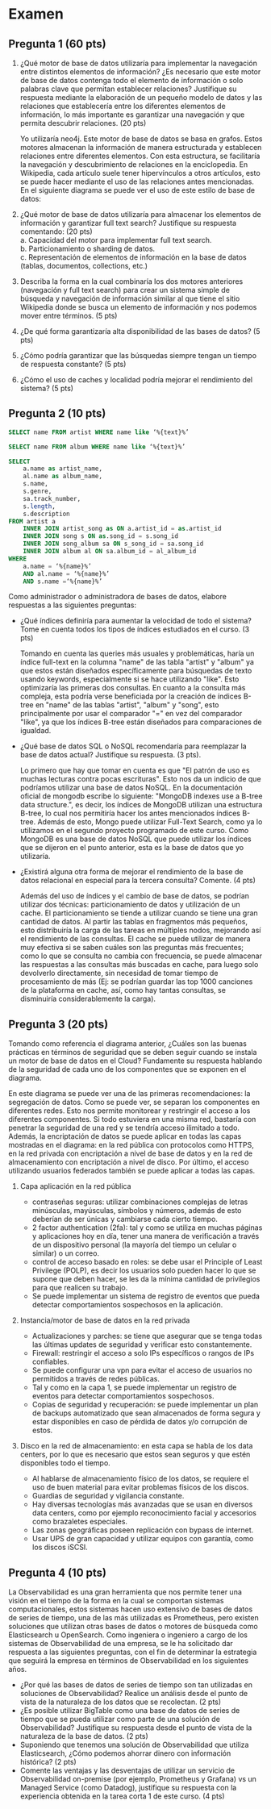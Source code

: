 # Examen

## Pregunta 1 (60 pts)

1. ¿Qué motor de base de datos utilizaría para implementar la navegación entre distintos elementos de información? ¿Es necesario que este motor de base de datos contenga todo el elemento de información o solo palabras clave que permitan establecer relaciones? Justifique su respuesta mediante la elaboración de un pequeño modelo de datos y las relaciones que establecería entre los diferentes elementos de información, lo más importante es garantizar una navegación y que permita descubrir relaciones. (20 pts)

   Yo utilizaría neo4j. Este motor de base de datos se basa en grafos. Estos motores almacenan la información de manera estructurada y establecen relaciones entre diferentes elementos. Con esta estructura, se facilitaría la navegación y descubrimiento de relaciones en la enciclopedia. En Wikipedia, cada artículo suele tener hipervínculos a otros artículos, esto se puede hacer mediante el uso de las relaciones antes mencionadas. En el siguiente diagrama se puede ver el uso de este estilo de base de datos:

2. ¿Qué motor de base de datos utilizaría para almacenar los elementos de información y garantizar full text search? Justifique su respuesta comentando: (20 pts)  
   a. Capacidad del motor para implementar full text search.  
   b. Particionamiento o sharding de datos.  
   c. Representación de elementos de información en la base de datos (tablas, documentos, collections, etc.)

3. Describa la forma en la cual combinaría los dos motores anteriores (navegación y full text search) para crear un sistema simple de búsqueda y navegación de información similar al que tiene el sitio Wikipedia donde se busca un elemento de información y nos podemos mover entre términos. (5 pts)

4. ¿De qué forma garantizaría alta disponibilidad de las bases de datos? (5 pts)

5. ¿Cómo podría garantizar que las búsquedas siempre tengan un tiempo de respuesta constante? (5 pts)

6. ¿Cómo el uso de caches y localidad podría mejorar el rendimiento del sistema? (5 pts)

## Pregunta 2 (10 pts)

```SQL
SELECT name FROM artist WHERE name like ‘%{text}%’

SELECT name FROM album WHERE name like ‘%{text}%’

SELECT
    a.name as artist_name,
    al.name as album_name,
    s.name,
    s.genre,
    sa.track_number,
    s.length,
    s.description
FROM artist a
    INNER JOIN artist_song as ON a.artist_id = as.artist_id
    INNER JOIN song s ON as.song_id = s.song_id
    INNER JOIN song_album sa ON s_song_id = sa.song_id
    INNER JOIN album al ON sa.album_id = al_album_id
WHERE
    a.name = ‘%{name}%’
    AND al.name = ‘%{name}%’
    AND s.name =‘%{name}%’

```

Como administrador o administradora de bases de datos, elabore respuestas a las siguientes preguntas:

- ¿Qué índices definiría para aumentar la velocidad de todo el sistema? Tome en cuenta todos los tipos de índices estudiados en el curso. (3 pts)

  Tomando en cuenta las queries más usuales y problemáticas, haría un índice full-text en la columna "name" de las tabla "artist" y "album" ya que estos están diseñados específicamente para búsquedas de texto usando keywords, especialmente si se hace utilizando "like". Esto optimizaría las primeras dos consultas. En cuanto a la consulta más compleja, esta podría verse beneficiada por la creación de índices B-tree en "name" de las tablas "artist", "album" y "song", esto principalmente por usar el comparador "=" en vez del comparador "like", ya que los índices B-tree están diseñados para comparaciones de igualdad.

- ¿Qué base de datos SQL o NoSQL recomendaría para reemplazar la base de datos actual? Justifique su respuesta. (3 pts).

  Lo primero que hay que tomar en cuenta es que "El patrón de uso es muchas lecturas contra pocas escrituras". Esto nos da un indicio de que podríamos utilizar una base de datos NoSQL. En la documentación oficial de mongodb escribe lo siguiente: "MongoDB indexes use a B-tree data structure.", es decir, los índices de MongoDB utilizan una estructura B-tree, lo cual nos permitiría hacer los antes mencionados índices B-tree. Además de esto, Mongo puede utilizar Full-Text Search, como ya lo utilizamos en el segundo proyecto programado de este curso. Como MongoDB es una base de datos NoSQL que puede utilizar los índices que se dijeron en el punto anterior, esta es la base de datos que yo utilizaría.

- ¿Existirá alguna otra forma de mejorar el rendimiento de la base de datos relacional en especial para la tercera consulta? Comente. (4 pts)

  Además del uso de índices y el cambio de base de datos, se podrían utilizar dos técnicas: particionamiento de datos y utilización de un cache. El particionamiento se tiende a utilizar cuando se tiene una gran cantidad de datos. Al partir las tablas en fragmentos más pequeños, esto distribuiría la carga de las tareas en múltiples nodos, mejorando así el rendimiento de las consultas. El cache se puede utilizar de manera muy efectiva si se saben cuáles son las preguntas más frecuentes; como lo que se consulta no cambia con frecuencia, se puede almacenar las respuestas a las consultas más buscadas en cache, para luego solo devolverlo directamente, sin necesidad de tomar tiempo de procesamiento de más (Ej: se podrían guardar las top 1000 canciones de la plataforma en cache, así, como hay tantas consultas, se disminuiría considerablemente la carga).

## Pregunta 3 (20 pts)

Tomando como referencia el diagrama anterior, ¿Cuáles son las buenas prácticas en términos de seguridad que se deben seguir cuando se instala un motor de base de datos en el Cloud? Fundamente su respuesta hablando de la seguridad de cada uno de los componentes que se exponen en el diagrama.

En este diagrama se puede ver una de las primeras recomendaciones: la segregación de datos. Como se puede ver, se separan los componentes en diferentes redes. Esto nos permite monitorear y restringir el acceso a los diferentes componentes. Si todo estuviera en una misma red, bastaría con penetrar la seguridad de una red y se tendría acceso ilimitado a todo. Además, la encriptación de datos se puede aplicar en todas las capas mostradas en el diagrama: en la red pública con protocolos como HTTPS, en la red privada con encriptación a nivel de base de datos y en la red de almacenamiento con encriptación a nivel de disco. Por último, el acceso utilizando usuarios federados también se puede aplicar a todas las capas.

1. Capa aplicación en la red pública

   - contraseñas seguras: utilizar combinaciones complejas de letras minúsculas, mayúsculas, símbolos y números, además de esto deberían de ser únicas y cambiarse cada cierto tiempo.
   - 2 factor authentication (2fa): tal y como se utiliza en muchas páginas y aplicaciones hoy en día, tener una manera de verificación a través de un dispositivo personal (la mayoría del tiempo un celular o similar) o un correo.
   - control de acceso basado en roles: se debe usar el Principle of Least Privilege (POLP), es decir los usuarios solo pueden hacer lo que se supone que deben hacer, se les da la mínima cantidad de privilegios para que realicen su trabajo.
   - Se puede implementar un sistema de registro de eventos que pueda detectar comportamientos sospechosos en la aplicación.

2. Instancia/motor de base de datos en la red privada

   - Actualizaciones y parches: se tiene que asegurar que se tenga todas las últimas updates de seguridad y verificar esto constantemente.
   - Firewall: restringir el acceso a solo IPs específicos o rangos de IPs confiables.
   - Se puede configurar una vpn para evitar el acceso de usuarios no permitidos a través de redes públicas.
   - Tal y como en la capa 1, se puede implementar un registro de eventos para detectar comportamientos sospechosos.
   - Copias de seguridad y recuperación: se puede implementar un plan de backups automatizado que sean almacenados de forma segura y estar disponibles en caso de pérdida de datos y/o corrupción de estos.

3. Disco en la red de almacenamiento: en esta capa se habla de los data centers, por lo que es necesario que estos sean seguros y que estén disponibles todo el tiempo.

   - Al hablarse de almacenamiento físico de los datos, se requiere el uso de buen material para evitar problemas físicos de los discos.
   - Guardias de seguridad y vigilancia constante.
   - Hay diversas tecnologías más avanzadas que se usan en diversos data centers, como por ejemplo reconocimiento facial y accesorios como brazaletes especiales.
   - Las zonas geográficas poseen replicación con bypass de internet.
   - Usar UPS de gran capacidad y utilizar equipos con garantía, como los discos iSCSI.

## Pregunta 4 (10 pts)

La Observabilidad es una gran herramienta que nos permite tener una visión en el tiempo de la forma en la cual se comportan sistemas computacionales, estos sistemas hacen uso extensivo de bases de datos de series de tiempo, una de las más utilizadas es Prometheus, pero existen soluciones que utilizan otras bases de datos o motores de búsqueda como Elasticsearch u OpenSearch. Como ingeniera o ingeniero a cargo de los sistemas de Observabilidad de una empresa, se le ha solicitado dar respuesta a las siguientes preguntas, con el fin de determinar la estrategia que seguirá la empresa en términos de Observabilidad en los siguientes años.

- ¿Por qué las bases de datos de series de tiempo son tan utilizadas en soluciones de Observabilidad? Realice un análisis desde el punto de vista de la naturaleza de los datos que se recolectan. (2 pts)
- ¿Es posible utilizar BigTable como una base de datos de series de tiempo que se pueda utilizar como parte de una solución de Observabilidad? Justifique su respuesta desde el punto de vista de la naturaleza de la base de datos. (2 pts)
- Suponiendo que tenemos una solución de Observabilidad que utiliza Elasticsearch, ¿Cómo podemos ahorrar dinero con información histórica? (2 pts)
- Comente las ventajas y las desventajas de utilizar un servicio de Observabilidad on-premise (por ejemplo, Prometheus y Grafana) vs un Managed Service (como Datadog), justifique su respuesta con la experiencia obtenida en la tarea corta 1 de este curso. (4 pts)
